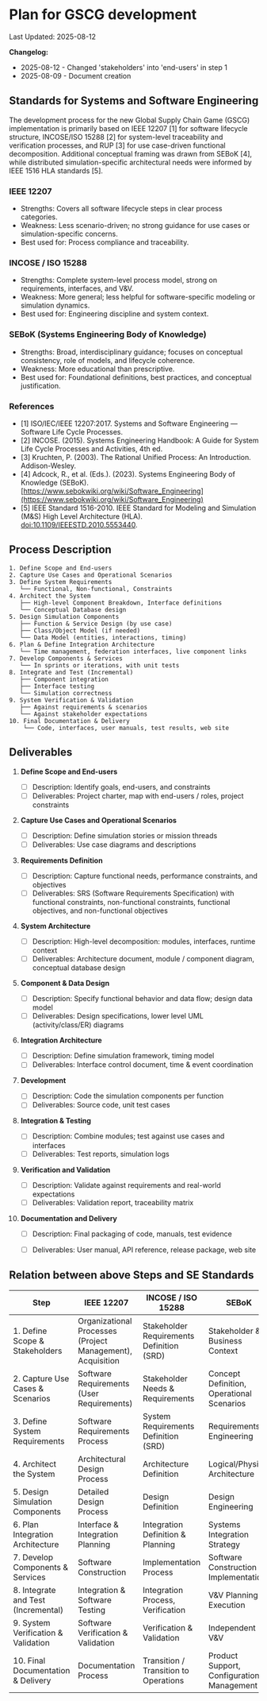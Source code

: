 # Plan for GSCG development

Last Updated: 2025-08-12

__Changelog:__
 - 2025-08-12 - Changed 'stakeholders' into 'end-users' in step 1
 - 2025-08-09 - Document creation


## Standards for Systems and Software Engineering

The development process for the new Global Supply Chain Game (GSCG) implementation is primarily based on IEEE 12207 [1] for software lifecycle structure, INCOSE/ISO 15288 [2] for system-level traceability and verification processes, and RUP [3] for use case-driven functional decomposition. Additional conceptual framing was drawn from SEBoK [4], while distributed simulation-specific architectural needs were informed by IEEE 1516 HLA standards [5].

### IEEE 12207

- Strengths: Covers all software lifecycle steps in clear process categories.
- Weakness: Less scenario-driven; no strong guidance for use cases or simulation-specific concerns.
- Best used for: Process compliance and traceability.


### INCOSE / ISO 15288

- Strengths: Complete system-level process model, strong on requirements, interfaces, and V&V.
- Weakness: More general; less helpful for software-specific modeling or simulation dynamics.
- Best used for: Engineering discipline and system context.


### SEBoK (Systems Engineering Body of Knowledge)

- Strengths: Broad, interdisciplinary guidance; focuses on conceptual consistency, role of models, and lifecycle coherence.
- Weakness: More educational than prescriptive.
- Best used for: Foundational definitions, best practices, and conceptual justification.


### References
- [1] ISO/IEC/IEEE 12207:2017. Systems and Software Engineering — Software Life Cycle Processes.
- [2] INCOSE. (2015). Systems Engineering Handbook: A Guide for System Life Cycle Processes and Activities, 4th ed.
- [3] Kruchten, P. (2003). The Rational Unified Process: An Introduction. Addison-Wesley.
- [4] Adcock, R., et al. (Eds.). (2023). Systems Engineering Body of Knowledge (SEBoK). [https://www.sebokwiki.org/wiki/Software_Engineering](https://www.sebokwiki.org/wiki/Software_Engineering)
- [5] IEEE Standard 1516-2010. IEEE Standard for Modeling and Simulation (M&S) High Level Architecture (HLA).  [doi:10.1109/IEEESTD.2010.5553440](https://doi.org/10.1109/IEEESTD.2010.5553440). 



## Process Description

```
1. Define Scope and End-users
2. Capture Use Cases and Operational Scenarios
3. Define System Requirements
   └── Functional, Non-functional, Constraints
4. Architect the System
   ├── High-level Component Breakdown, Interface definitions
   └── Conceptual Database design
5. Design Simulation Components
   ├── Function & Service Design (by use case)
   ├── Class/Object Model (if needed)
   └── Data Model (entities, interactions, timing)
6. Plan & Define Integration Architecture
   └── Time management, federation interfaces, live component links
7. Develop Components & Services
   └── In sprints or iterations, with unit tests
8. Integrate and Test (Incremental)
   ├── Component integration
   ├── Interface testing
   └── Simulation correctness
9. System Verification & Validation
   ├── Against requirements & scenarios
   └── Against stakeholder expectations
10. Final Documentation & Delivery
    └── Code, interfaces, user manuals, test results, web site
```


## Deliverables

1. **Define Scope and End-users**

    - [ ] Description: Identify goals, end-users, and constraints
    - [ ] Deliverables: Project charter, map with end-users / roles, project constraints

2. **Capture Use Cases and Operational Scenarios**

    - [ ] Description: Define simulation stories or mission threads
    - [ ] Deliverables: Use case diagrams and descriptions

3. **Requirements Definition**

    - [ ] Description: Capture functional needs, performance constraints, and objectives
    - [ ] Deliverables: SRS (Software Requirements Specification) with functional constraints, non-functional constraints, functional objectives, and non-functional objectives

4. **System Architecture**

    - [ ] Description: High-level decomposition: modules, interfaces, runtime context
    - [ ] Deliverables: Architecture document, module / component diagram, conceptual database design

5. **Component & Data Design**

    - [ ] Description: Specify functional behavior and data flow; design data model
    - [ ] Deliverables: Design specifications, lower level UML (activity/class/ER) diagrams

6. **Integration Architecture**

    - [ ] Description: Define simulation framework, timing model
    - [ ] Deliverables: Interface control document, time & event coordination

7. **Development**

    - [ ] Description: Code the simulation components per function
    - [ ] Deliverables: Source code, unit test cases

8. **Integration & Testing**

    - [ ] Description: Combine modules; test against use cases and interfaces
    - [ ] Deliverables: Test reports, simulation logs

9. **Verification and Validation**

    - [ ] Description: Validate against requirements and real-world expectations
    - [ ] Deliverables: Validation report, traceability matrix

10. **Documentation and Delivery**

    - [ ] Description: Final packaging of code, manuals, test evidence
    - [ ] Deliverables: User manual, API reference, release package, web site


## Relation between above Steps and SE Standards

| Step | IEEE 12207 | INCOSE / ISO 15288 | SEBoK |
| ---- | ---------- | ------------------ | ----- |
| 1. Define Scope & Stakeholders | Organizational Processes (Project Management), Acquisition | Stakeholder Requirements Definition (SRD) |  Stakeholder & Business Context |
| 2. Capture Use Cases & Scenarios | Software Requirements (User Requirements) | Stakeholder Needs & Requirements | Concept Definition, Operational Scenarios |
| 3. Define System Requirements | Software Requirements Process | System Requirements Definition (SRD) | Requirements Engineering |
| 4. Architect the System | Architectural Design Process | Architecture Definition | Logical/Physical Architecture |
| 5. Design Simulation Components | Detailed Design Process | Design Definition | Design Engineering |
| 6. Plan Integration Architecture | Interface & Integration Planning | Integration Definition & Planning | Systems Integration Strategy |
| 7. Develop Components & Services | Software Construction | Implementation Process | Software Construction & Implementation |
| 8. Integrate and Test (Incremental) | Integration & Software Testing | Integration Process, Verification | V&V Planning & Execution |
| 9. System Verification & Validation | Software Verification & Validation | Verification & Validation | Independent V&V |
| 10. Final Documentation & Delivery | Documentation Process | Transition / Transition to Operations | Product Support, Configuration Management |
